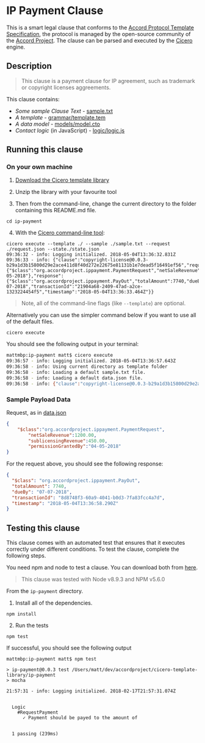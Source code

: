 
# IP Payment Clause

This is a smart legal clause that conforms to the [Accord Protocol Template Specification](https://docs.google.com/document/d/1UacA_r2KGcBA2D4voDgGE8jqid-Uh4Dt09AE-shBKR0), the protocol is managed by the open-source community of the [Accord Project](https://accordproject.org). The clause can be parsed and executed by the [Cicero](https://github.com/accordproject/cicero) engine.

## Description
> This clause is a payment clause for IP agreement, such as trademark or copyright licenses aggreements.

This clause contains:
- *Some sample Clause Text* - [sample.txt](sample.txt)
- *A template* - [grammar/template.tem](grammar/template.tem)
- *A data model* - [models/model.cto](models/model.cto)
- *Contact logic* (in JavaScript) - [logic/logic.js](lib/logic.js)

## Running this clause

### On your own machine

1. [Download the Cicero template library](https://github.com/accordproject/ip-payment/archive/master.zip)

2. Unzip the library with your favourite tool

3. Then from the command-line, change the current directory to the folder containing this README.md file.
```
cd ip-payment
```
4. With the [Cicero command-line tool](https://github.com/accordproject/cicero#installation):
```
cicero execute --template ./ --sample ./sample.txt --request ./request.json --state./state.json
09:36:32 - info: Logging initialized. 2018-05-04T13:36:32.831Z
09:36:33 - info: {"clause":"copyright-license@0.0.3-b29a1d3b15800d29e2ace411d8f40d272e22675e81131b1e7dead5f16491ef56","request":{"$class":"org.accordproject.ippayment.PaymentRequest","netSaleRevenue":1200,"sublicensingRevenue":450,"permissionGrantedBy":"04-05-2018"},"response":{"$class":"org.accordproject.ippayment.PayOut","totalAmount":7740,"dueBy":"07-07-2018","transactionId":"21904a68-2409-47ad-a2ce-1323224454f5","timestamp":"2018-05-04T13:36:33.464Z"}}
```
> Note, all of the command-line flags (like `--template`) are optional.

Alternatively you can use the simpler command below if you want to use all of the default files.
```
cicero execute
```

You should see the following output in your terminal:
```bash
mattmbp:ip-payment matt$ cicero execute
09:36:57 - info: Logging initialized. 2018-05-04T13:36:57.643Z
09:36:58 - info: Using current directory as template folder
09:36:58 - info: Loading a default sample.txt file.
09:36:58 - info: Loading a default data.json file.
09:36:58 - info: {"clause":"copyright-license@0.0.3-b29a1d3b15800d29e2ace411d8f40d272e22675e81131b1e7dead5f16491ef56","request":{"$class":"org.accordproject.ippayment.PaymentRequest","netSaleRevenue":1200,"sublicensingRevenue":450,"permissionGrantedBy":"04-05-2018"},"response":{"$class":"org.accordproject.ippayment.PayOut","totalAmount":7740,"dueBy":"07-07-2018","transactionId":"8d8748f3-60a9-4041-b0d3-7fa83fcc4a7d","timestamp":"2018-05-04T13:36:58.290Z"}}
```

### Sample Payload Data


Request, as in [data.json](https://github.com/accordproject/cicero-template-library/blob/master/acceptance-of-delivery/data.json)
```json
{
    "$class":"org.accordproject.ippayment.PaymentRequest",
		"netSaleRevenue":1200.00,
		"sublicensingRevenue":450.00,
		"permissionGrantedBy":"04-05-2018"
}
```

For the request above, you should see the following response:
```json
{
  "$class": "org.accordproject.ippayment.PayOut",
  "totalAmount": 7740,
  "dueBy": "07-07-2018",
  "transactionId": "8d8748f3-60a9-4041-b0d3-7fa83fcc4a7d",
  "timestamp": "2018-05-04T13:36:58.290Z"
}
```

## Testing this clause

This clause comes with an automated test that ensures that it executes correctly under different conditions. To test the clause, complete the following steps.

You need npm and node to test a clause. You can download both from [here](https://nodejs.org/).

> This clause was tested with Node v8.9.3 and NPM v5.6.0

From the `ip-payment` directory.

1. Install all of the dependencies.
```
npm install
```

2. Run the tests
```
npm test
```
If successful, you should see the following output
```
mattmbp:ip-payment matt$ npm test

> ip-payment@0.0.3 test /Users/matt/dev/accordproject/cicero-template-library/ip-payment
> mocha

21:57:31 - info: Logging initialized. 2018-02-17T21:57:31.074Z


  Logic
    #RequestPayment
      ✓ Payment should be payed to the amount of


  1 passing (239ms)

```
